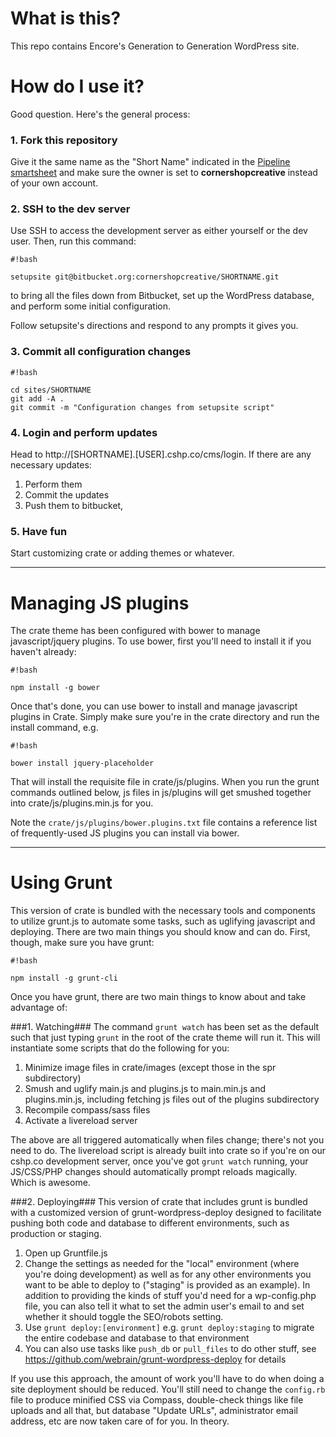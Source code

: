 # What is this? #

This repo contains Encore's Generation to Generation WordPress site.

# How do I use it? #

Good question. Here's the general process:
### 1. Fork this repository ###
Give it the same name as the "Short Name" indicated in the [Pipeline smartsheet](https://app.smartsheet.com/b/home?lx=BQoCBSl1raFIpy4uUPSLvg) and make sure the owner is set to **cornershopcreative** instead of your own account.

### 2. SSH to the dev server ###
Use SSH to access the development server as either yourself or the dev user. Then, run this command:
```
#!bash

setupsite git@bitbucket.org:cornershopcreative/SHORTNAME.git
```
to bring all the files down from Bitbucket, set up the WordPress database, and perform some initial configuration.

Follow setupsite's directions and respond to any prompts it gives you.

### 3. Commit all configuration changes ###

```
#!bash

cd sites/SHORTNAME
git add -A .
git commit -m "Configuration changes from setupsite script"
```

### 4. Login and perform updates ###
Head to http://[SHORTNAME].[USER].cshp.co/cms/login. If there are any necessary updates:

1. Perform them
1. Commit the updates
1. Push them to bitbucket,

### 5. Have fun ###
Start customizing crate or adding themes or whatever.

***

# Managing JS plugins #

The crate theme has been configured with bower to manage javascript/jquery plugins. To use bower, first you'll need to install it if you haven't already:
```
#!bash

npm install -g bower
```

Once that's done, you can use bower to install and manage javascript plugins in Crate. Simply make sure you're in the crate directory and run the install command, e.g.
```
#!bash

bower install jquery-placeholder
```

That will install the requisite file in crate/js/plugins. When you run the grunt commands outlined below, js files in js/plugins will get smushed together into crate/js/plugins.min.js for you.

Note the `crate/js/plugins/bower.plugins.txt` file contains a reference list of frequently-used JS plugins you can install via bower.

***

# Using Grunt #

This version of crate is bundled with the necessary tools and components to utilize grunt.js to automate some tasks, such as uglifying javascript and deploying. There are two main things you should know and can do. First, though, make sure you have grunt:
```
#!bash

npm install -g grunt-cli
```

Once you have grunt, there are two main things to know about and take advantage of:

###1. Watching###
The command `grunt watch` has been set as the default such that just typing `grunt` in the root of the crate theme will run it. This will instantiate some scripts that do the following for you:

1. Minimize image files in crate/images (except those in the spr subdirectory)
2. Smush and uglify main.js and plugins.js to main.min.js and plugins.min.js, including fetching js files out of the plugins subdirectory
3. Recompile compass/sass files
4. Activate a livereload server

The above are all triggered automatically when files change; there's not you need to do. The livereload script is already built into crate so if you're on our cshp.co development server, once you've got `grunt watch` running, your JS/CSS/PHP changes should automatically prompt reloads magically. Which is awesome.

###2. Deploying###
This version of crate that includes grunt is bundled with a customized version of grunt-wordpress-deploy designed to facilitate pushing both code and database to different environments, such as production or staging.

1. Open up Gruntfile.js
2. Change the settings as needed for the "local" environment (where you're doing development) as well as for any other environments you want to be able to deploy to ("staging" is provided as an example). In addition to providing the kinds of stuff you'd need for a wp-config.php file, you can also tell it what to set the admin user's email to and set whether it should toggle the SEO/robots setting.
3. Use `grunt deploy:[environment]` e.g. `grunt deploy:staging` to migrate the entire codebase and database to that environment
4. You can also use tasks like `push_db` or `pull_files` to do other stuff, see https://github.com/webrain/grunt-wordpress-deploy for details

If you use this approach, the amount of work you'll have to do when doing a site deployment should be reduced. You'll still need to change the `config.rb` file to produce minified CSS via Compass, double-check things like file uploads and all that, but database "Update URLs", administrator email address, etc are now taken care of for you. In theory.
